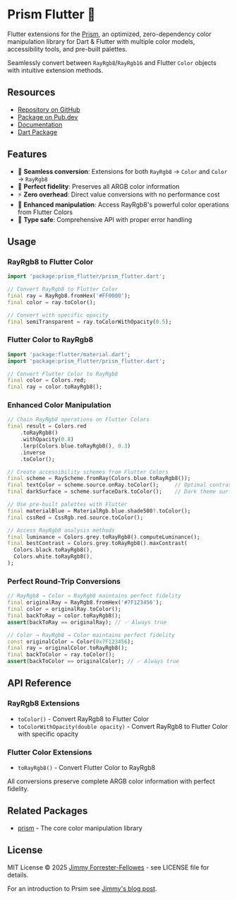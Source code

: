 # Prism Flutter 🌈

Flutter extensions for the [Prism](https://pub.dev/packages/prism), an optimized, zero-dependency color manipulation library for Dart & Flutter with multiple color models, accessibility tools, and pre-built palettes.

Seamlessly convert between `RayRgb8`/`RayRgb16` and Flutter `Color` objects with intuitive extension methods.

## Resources

- [Repository on GitHub](https://github.com/jimmyff/prism/tree/main/packages/prism_flutter)
- [Package on Pub.dev](https://pub.dev/packages/prism_flutter)
- [Documentation](https://pub.dev/documentation/prism_flutter/latest/)
- [Dart Package](https://pub.dev/packages/prism)

## Features

- 🔄 **Seamless conversion**: Extensions for both `RayRgb8` → `Color` and `Color` → `RayRgb8`
- 🎨 **Perfect fidelity**: Preserves all ARGB color information
- ⚡ **Zero overhead**: Direct value conversions with no performance cost
- 🔧 **Enhanced manipulation**: Access RayRgb8's powerful color operations from Flutter Colors
- 🎯 **Type safe**: Comprehensive API with proper error handling

## Usage

### RayRgb8 to Flutter Color

```dart
import 'package:prism_flutter/prism_flutter.dart';

// Convert RayRgb8 to Flutter Color
final ray = RayRgb8.fromHex('#FF0000');
final color = ray.toColor();

// Convert with specific opacity
final semiTransparent = ray.toColorWithOpacity(0.5);
```

### Flutter Color to RayRgb8

```dart
import 'package:flutter/material.dart';
import 'package:prism_flutter/prism_flutter.dart';

// Convert Flutter Color to RayRgb8
final color = Colors.red;
final ray = color.toRayRgb8();

```

### Enhanced Color Manipulation

```dart
// Chain RayRgb8 operations on Flutter Colors
final result = Colors.red
    .toRayRgb8()
    .withOpacity(0.8)
    .lerp(Colors.blue.toRayRgb8(), 0.3)
    .inverse
    .toColor();

// Create accessibility schemes from Flutter Colors
final scheme = RayScheme.fromRay(Colors.blue.toRayRgb8());
final textColor = scheme.source.onRay.toColor();     // Optimal contrast
final darkSurface = scheme.surfaceDark.toColor();    // Dark theme surface

// Use pre-built palettes with Flutter
final materialBlue = MaterialRgb.blue.shade500?.toColor();
final cssRed = CssRgb.red.source.toColor();

// Access RayRgb8 analysis methods
final luminance = Colors.grey.toRayRgb8().computeLuminance();
final bestContrast = Colors.grey.toRayRgb8().maxContrast(
  Colors.black.toRayRgb8(),
  Colors.white.toRayRgb8(),
);
```

### Perfect Round-Trip Conversions

```dart
// RayRgb8 → Color → RayRgb8 maintains perfect fidelity
final originalRay = RayRgb8.fromHex('#7F123456');
final color = originalRay.toColor();
final backToRay = color.toRayRgb8();
assert(backToRay == originalRay); // ✅ Always true

// Color → RayRgb8 → Color maintains perfect fidelity
const originalColor = Color(0x7F123456);
final ray = originalColor.toRayRgb8();
final backToColor = ray.toColor();
assert(backToColor == originalColor); // ✅ Always true
```

## API Reference

### RayRgb8 Extensions

- `toColor()` - Convert RayRgb8 to Flutter Color
- `toColorWithOpacity(double opacity)` - Convert RayRgb8 to Flutter Color with specific opacity

### Flutter Color Extensions

- `toRayRgb8()` - Convert Flutter Color to RayRgb8

All conversions preserve complete ARGB color information with perfect fidelity.

## Related Packages

- [prism](https://pub.dev/packages/prism) - The core color manipulation library

## License

MIT License © 2025 [Jimmy Forrester-Fellowes](https://github.com/jimmyff) - see LICENSE file for details.

For an introduction to Prsim see [Jimmy's blog post](https://www.jimmyff.co.uk/blog/prism-dart-flutter-color-package/).

